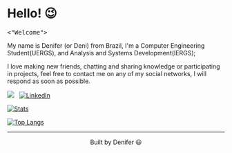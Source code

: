 # Hello! 😉

<pre><"Welcome"></pre>

My name is Denifer (or Deni) from Brazil, I'm a Computer Engineering Student(UERGS), and Analysis and Systems Development(IERGS);

I love making new friends, chatting and sharing knowledge or participating in projects, feel free to contact me on any of my social networks, I will respond as soon as possible.

![][badge-profile-views] &nbsp;
[![LinkedIn][badge-linkedin]][url-linkedin] &nbsp;

[![Stats](https://github-readme-stats.vercel.app/api/?username=denifercruz&theme=dracula&count_private=true&show_icons=true)](https://github.com/denifercruz)

[![Top Langs](https://github-readme-stats.vercel.app/api/top-langs/?username=denifercruz&layout=compact&langs_count=6&theme=dracula)](https://github.com/denifercruz)

---

<p align="center">Built by Denifer 😃</p>

<!-- Links and Badges URLs -->

[badge-profile-views]: https://komarev.com/ghpvc/?username=denifercruz&style=flat-square&label=Profile+views&color=007ec6
[url-linkedin]: https://linkedin.com/in/denifercruz
[badge-linkedin]: https://img.shields.io/badge/-LinkedIn-0077B5?style=flat-square&logo=Linkedin
